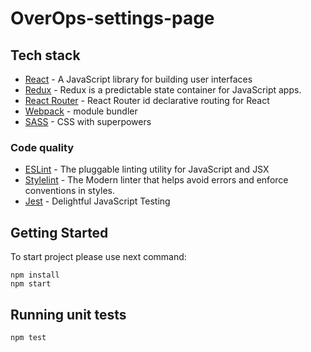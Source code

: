 # OverOps-settings-page

## Tech stack

* [React](https://facebook.github.io/react/) - A JavaScript library for building user interfaces
* [Redux](https://github.com/reduxjs/react-redux/) - Redux is a predictable state container for JavaScript apps.
* [React Router](https://github.com/ReactTraining/react-router) - React Router id declarative routing for React
* [Webpack](https://webpack.js.org/) - module bundler
* [SASS](https://sass-lang.com/) - CSS with superpowers

### Code quality

* [ESLint](https://eslint.org/) - The pluggable linting utility for JavaScript and JSX
* [Stylelint](https://stylelint.io/) - The Modern linter that helps avoid errors and enforce conventions in styles.
* [Jest](https://jestjs.io/) - Delightful JavaScript Testing

## Getting Started

To start project please use next command:  
```
npm install
npm start
``` 

## Running unit tests
```
npm test
``` 
